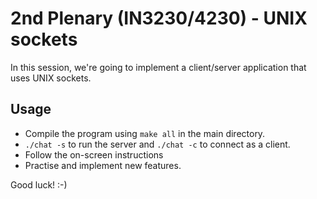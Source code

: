 # 2nd Plenary (IN3230/4230) - UNIX sockets

In this session, we're going to implement a client/server application that uses
UNIX sockets.

## Usage

- Compile the program using `make all` in the main directory.
- `./chat -s` to run the server and `./chat -c` to connect as a client.
- Follow the on-screen instructions
- Practise and implement new features.

Good luck! :-)
